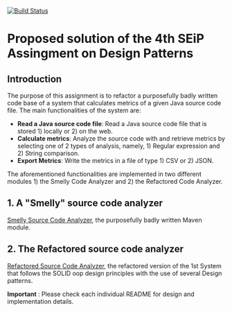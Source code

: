 [![Build Status](https://travis-ci.com/AntonisGkortzis/DesignPatterns-SeiP-ProposedSolution.svg?token=G9zDqfcXKyqNsWnKiyZr&branch=master)](https://travis-ci.com/AntonisGkortzis/DesignPatterns-SeiP-ProposedSolution)

# Proposed solution of the 4th SEiP Assingment on Design Patterns

## Introduction
The purpose of this assignment is to refactor a purposefully badly written code base of a system that calculates metrics of a given Java source code file. The main functionalities of the system are:
- __Read a Java source code file__: Read a Java source code file that is stored 1) locally or 2) on the web.
- __Calculate metrics__: Analyze the source code with and retrieve metrics by selecting one of 2 types of analysis, namely, 1) Regular expression and 2) String comparison.
- __Export Metrics__: Write the metrics in a file of type 1) CSV or 2) JSON.

The aforementioned functionalities are implemented in two different modules 1) the Smelly Code Analyzer and 2) the Refactored Code Analyzer.

## 1. A "Smelly" source code analyzer
[Smelly Source Code Analyzer](./SourceCodeAnalyzerSmelly), the purposefully badly written Maven module.

## 2. The Refactored source code analyzer
[Refactored Source Code Analyzer](./sourcecodeanalyzerrefactored), the refactored version of the 1st System that follows the SOLID oop design principles with the use of several Design patterns.

__Important__ : Please check each individual README for design and implementation details.
